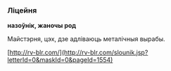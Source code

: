 ### Ліцейня
**назоўнік, жаночы род**

Майстэрня, цэх, дзе адліваюць металічныя вырабы.

<a rel="author">[http://rv-blr.com/](http://rv-blr.com/slounik.jsp?letterId=0&maskId=0&pageId=1554)</a>

